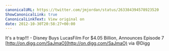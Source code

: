 ```yaml
---
canonicalURL: https://twitter.com/jmjordan/status/263384394578923520
ShowCanonicalLink: true
CanonicalLinkText: View original on
date: 2012-10-30T20:58:27+00:00
---
```

It's a trap!!! - Disney Buys LucasFilm For $4.05 Billion, Announces Episode 7 [http://on.digg.com/SaJmaO](http://on.digg.com/SaJmaO) via @Digg